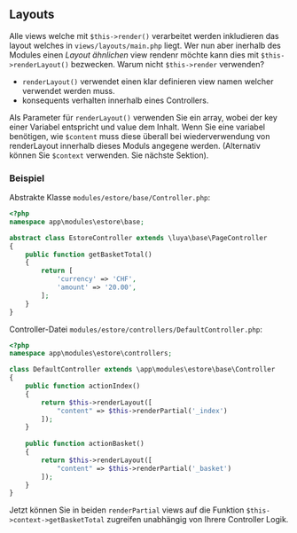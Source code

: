 Layouts
-------
Alle views welche mit `$this->render()` verarbeitet werden inkludieren das layout welches in `views/layouts/main.php` liegt. Wer nun aber inerhalb des Modules einen *Layout ähnlichen* view rendenr möchte kann dies mit `$this->renderLayout()` bezwecken. Warum nicht `$this->render` verwenden? 
+ `renderLayout()` verwendet einen klar definieren view namen welcher verwendet werden muss.
+ konsequents verhalten innerhalb eines Controllers.

Als Parameter für `renderLayout()` verwenden Sie ein array, wobei der key einer Variabel entspricht und value dem Inhalt. Wenn Sie eine variabel benötigen, wie `$content` muss diese überall bei wiederverwendung von renderLayout innerhalb dieses Moduls angegene werden. (Alternativ können Sie `$context` verwenden. Sie nächste Sektion).

### Beispiel
Abstrakte Klasse `modules/estore/base/Controller.php`:
```php
<?php
namespace app\modules\estore\base;

abstract class EstoreController extends \luya\base\PageController
{
    public function getBasketTotal()
    {
        return [
            'currency' => 'CHF',
            'amount' => '20.00',
        ];
    }
}
```

Controller-Datei `modules/estore/controllers/DefaultController.php`:
```php
<?php
namespace app\modules\estore\controllers;

class DefaultController extends \app\modules\estore\base\Controller
{
    public function actionIndex()
    {
        return $this->renderLayout([
            "content" => $this->renderPartial('_index')  
        ]);        
    }
    
    public function actionBasket()
    {   
        return $this->renderLayout([
            "content" => $this->renderPartial('_basket')        
        ]);
    }
}
```

Jetzt können Sie in beiden `renderPartial` views auf die Funktion `$this->context->getBasketTotal` zugreifen unabhängig von Ihrere Controller Logik.
